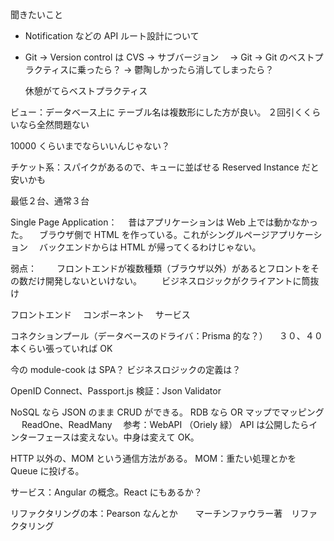 聞きたいこと

-   Notification などの API ルート設計について

-   Git
    -> Version control は CVS → サブバージョン　 → Git
    -> Git のベストプラクティスに乗ったら？
    -> 鬱陶しかったら消してしまったら？

    休憩がてらベストプラクティス

ビュー：データベース上に
テーブル名は複数形にした方が良い。
２回引くくらいなら全然問題ない

10000 くらいまでならいいんじゃない？

チケット系：スパイクがあるので、キューに並ばせる
Reserved Instance だと安いかも

最低２台、通常３台

Single Page Application：
　昔はアプリケーションは Web 上では動かなかった。
　ブラウザ側で HTML を作っている。これがシングルページアプリケーション
　バックエンドからは HTML が帰ってくるわけじゃない。

弱点：
　　フロントエンドが複数種類（ブラウザ以外）があるとフロントをその数だけ開発しないといけない。
　　ビジネスロジックがクライアントに筒抜け

フロントエンド
　コンポーネント
　サービス

コネクションプール（データベースのドライバ：Prisma 的な？）
　３０、４０本くらい張っていれば OK

今の module-cook は SPA？
ビジネスロジックの定義は？

OpenID Connect、Passport.js
検証：Json Validator

NoSQL なら JSON のまま CRUD ができる。
RDB なら OR マップでマッピング
　 ReadOne、ReadMany
　参考：WebAPI （Oriely 緑）
API は公開したらインターフェースは変えない。中身は変えて OK。

HTTP 以外の、MOM という通信方法がある。
MOM：重たい処理とかを Queue に投げる。

サービス：Angular の概念。React にもあるか？

リファクタリングの本：Pearson なんとか　　マーチンファウラー著　リファクタリング
